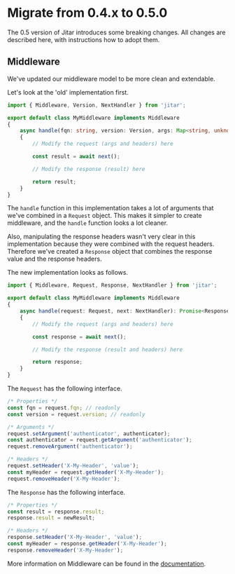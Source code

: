 # Migrate from 0.4.x to 0.5.0

The 0.5 version of Jitar introduces some breaking changes. All changes are described here, with instructions how to adopt them.

## Middleware

We've updated our middleware model to be more clean and extendable.

Let's look at the 'old' implementation first.

```ts
import { Middleware, Version, NextHandler } from 'jitar';

export default class MyMiddleware implements Middleware
{
    async handle(fqn: string, version: Version, args: Map<string, unknown>, headers: Map<string, string>, next: NextHandler): Promise<unknown>
    {
        // Modify the request (args and headers) here

        const result = await next();

        // Modify the response (result) here

        return result;
    }
}
```

The `handle` function in this implementation takes a lot of arguments that we've combined in a `Request` object.
This makes it simpler to create middleware, and the `handle` function looks a lot cleaner.

Also, manipulating the response headers wasn't very clear in this implementation because they were combined with the request headers.
Therefore we've created a `Response` object that combines the response value and the response headers.

The new implementation looks as follows.

```ts
import { Middleware, Request, Response, NextHandler } from 'jitar';

export default class MyMiddleware implements Middleware
{
    async handle(request: Request, next: NextHandler): Promise<Response>
    {
        // Modify the request (args and headers) here

        const response = await next();

        // Modify the response (result and headers) here

        return response;
    }
}
```

The `Request` has the following interface.

```ts
/* Properties */
const fqn = request.fqn; // readonly
const version = request.version; // readonly

/* Arguments */
request.setArgument('authenticator', authenticator);
const authenticator = request.getArgument('authenticator');
request.removeArgument('authenticator');

/* Headers */
request.setHeader('X-My-Header', 'value');
const myHeader = request.getHeader('X-My-Header');
request.removeHeader('X-My-Header');
```

The `Response` has the following interface.

```ts
/* Properties */
const result = response.result;
response.result = newResult;

/* Headers */
response.setHeader('X-My-Header', 'value');
const myHeader = response.getHeader('X-My-Header');
response.removeHeader('X-My-Header');
```

More information on Middleware can be found in the [documentation](https://docs.jitar.dev/develop/middleware.html).